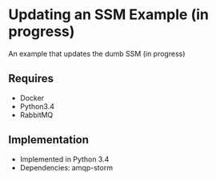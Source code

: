 # Updating an SSM Example (in progress)
An example that updates the dumb SSM (in progress)

## Requires
* Docker
* Python3.4
* RabbitMQ

## Implementation
* Implemented in Python 3.4
* Dependencies: amqp-storm